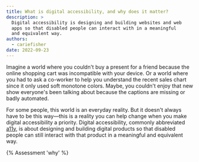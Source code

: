 ```yaml
---
title: What is digital accessibility, and why does it matter?
description: >
  Digital accessibility is designing and building websites and web
  apps so that disabled people can interact with in a meaningful
  and equivalent way.
authors:
  - cariefisher
date: 2022-09-23
---
```


Imagine a world where you couldn't buy a present for a friend because the
online shopping cart was incompatible with your device. Or a world where you
had to ask a co-worker to help you understand the recent sales chart since it
only used soft monotone colors. Maybe, you couldn't enjoy that new show
everyone's been talking about because the captions are missing or badly
automated.

For some people, this world is an everyday reality. But it doesn't always have
to be this way—this is a reality you can help change when you make digital
accessibility a priority. Digital accessibility, commonly abbreviated
[a11y](https://www.a11yproject.com/posts/a11y-and-other-numeronyms/), is about
designing and building digital products so that disabled people can still
interact with that product in a meaningful and equivalent way.

{% Assessment 'why' %}
